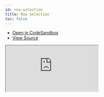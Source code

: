 ```yaml
---
id: row-selection
title: Row Selection
toc: false
---
```


- [Open in CodeSandbox](https://codesandbox.io/s/github/tannerlinsley/react-table/tree/master/examples/row-selection)
- [View Source](https://github.com/tannerlinsley/react-table/tree/master/examples/row-selection)

<iframe
  src="https://codesandbox.io/embed/github/tannerlinsley/react-table/tree/master/examples/row-selection?autoresize=1&fontsize=14&theme=dark"
  title="tannerlinsley/react-table: row-selection"
  sandbox="allow-forms allow-modals allow-popups allow-presentation allow-same-origin allow-scripts"
  style={{
    width: '100%',
    height: '80vh',
    border: '0',
    borderRadius: 8,
    overflow: 'hidden',
    position: 'static',
    zIndex: 0,
  }}
></iframe>
